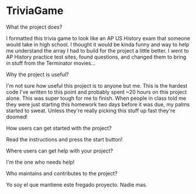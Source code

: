 # TriviaGame

What the project does?

I formatted this trivia game to look like an AP US History exam that someone would take in high school. I thought it would be kinda funny and way to help me understand the array I had to build for the project a little better. I went to AP History practice test sites, found questions, and changed them to bring in stuff from the Terminator movies...

Why the project is useful?

I'm not sure how useful this project is to anyone but me. This is the hardest code I've written to this point and probably spent ~20 hours on this project alone. This was super tough for me to finish. When people in class told me they were just starting this homework two days before it was due, my palms started to sweat. Unless they're really picking this stuff up fast they're doomed!

How users can get started with the project?

Read the instructions and press the start button!

Where users can get help with your project?

I'm the one who needs help!

Who maintains and contributes to the project?

Yo soy el que mantiene este fregado proyecto. Nadie mas.